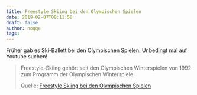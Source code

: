 ```yaml
---
title: Freestyle Skiing bei den Olympischen Spielen
date: 2019-02-07T09:11:58
draft: false
author: noqqe
tags:
---
```


Früher gab es Ski-Ballett bei den Olympischen Spielen. Unbedingt mal auf
Youtube suchen!

> Freestyle-Skiing gehört seit den Olympischen Winterspielen von 1992 zum
> Programm der Olympischen Winterspiele.
>
> Quelle: [Freestyle Skiing bei den Olympischen Spielen](https://de.wikipedia.org/wiki/Freestyle-Skiing_bei_den_Olympischen_Spielen)
